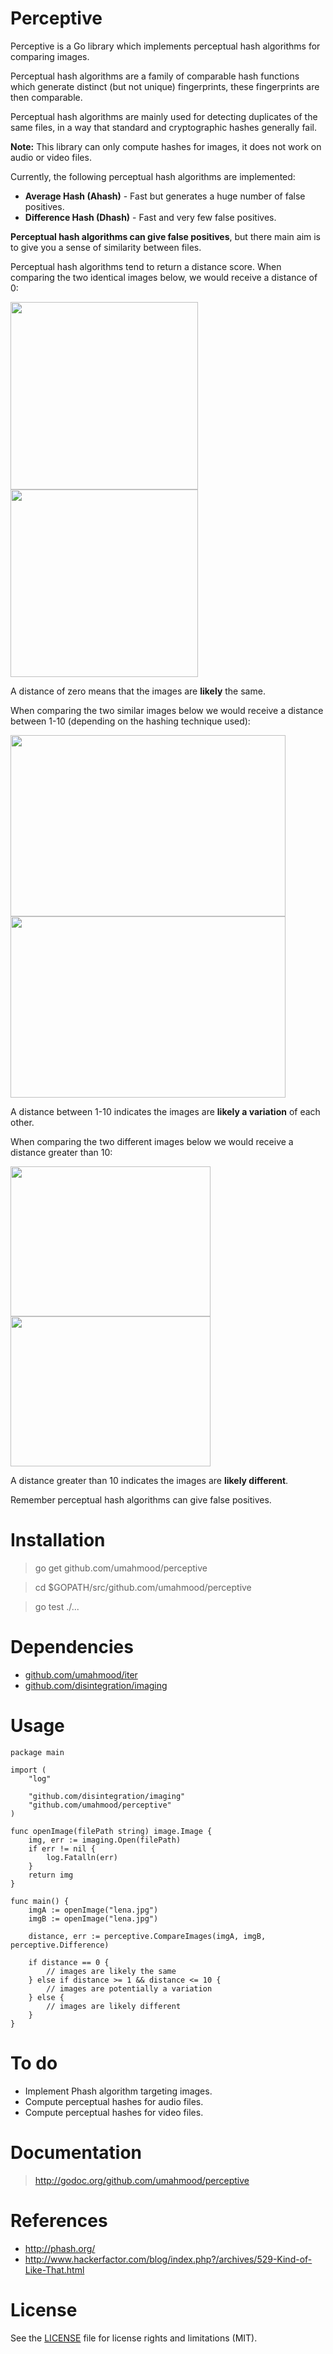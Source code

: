 # Perceptive

Perceptive is a Go library which implements perceptual hash algorithms for 
comparing images.

Perceptual hash algorithms are a family of comparable hash functions which
generate distinct (but not unique) fingerprints, these fingerprints are then
comparable.

Perceptual hash algorithms are mainly used for detecting duplicates of the same 
files, in a way that standard and cryptographic hashes generally fail.

**Note:** This library can only compute hashes for images, it does not work on 
audio or video files.

Currently, the following perceptual hash algorithms are implemented:

- **Average Hash (Ahash)** - Fast but generates a huge number of false positives.
- **Difference Hash (Dhash)** - Fast and very few false positives.

**Perceptual hash algorithms can give false positives**, but there main aim is to 
give you a sense of similarity between files.

Perceptual hash algorithms tend to return a distance score. When comparing the 
two identical images below, we would receive a distance of 0:

<img src="https://github.com/umahmoood/perceptive/blob/master/perceptive_test/test_images/rainbow_flowers.jpg" with="310" height="300"/>
<img src="https://github.com/umahmoood/perceptive/blob/master/perceptive_test/test_images/rainbow_flowers.jpg" with="310" height="300"/>

A distance of zero means that the images are **likely** the same.

When comparing the two similar images below we would receive a distance between 
1-10 (depending on the hashing technique used):

<img src="https://github.com/umahmoood/perceptive/blob/master/perceptive_test/test_images/toy_story_1.jpg" width="440" height="290"/>
<img src="https://github.com/umahmoood/perceptive/blob/master/perceptive_test/test_images/toy_story_2.jpg" width="440" height="290"/>

A distance between 1-10 indicates the images are **likely a variation** of each 
other.

When comparing the two different images below we would receive a distance greater 
than 10:

<img src="https://github.com/umahmoood/perceptive/blob/master/perceptive_test/test_images/homer_doh.jpg" width="320" height="240"/>
<img src="https://github.com/umahmoood/perceptive/blob/master/perceptive_test/test_images/lena.jpg" width="320" height="240"/>

A distance greater than 10 indicates the images are **likely different**.

Remember perceptual hash algorithms can give false positives. 

# Installation

> go get github.com/umahmood/perceptive
    
> cd $GOPATH/src/github.com/umahmood/perceptive
    
> go test ./...

# Dependencies

- [github.com/umahmood/iter](https://www.github.com/umahmood/iter)
- [github.com/disintegration/imaging](https://www.github.com/disintegration/imaging)

# Usage
  
    package main

    import (
        "log"

        "github.com/disintegration/imaging"
        "github.com/umahmood/perceptive"
    )

    func openImage(filePath string) image.Image {
        img, err := imaging.Open(filePath)
        if err != nil {
            log.Fatalln(err)
        }
        return img
    }

    func main() {
        imgA := openImage("lena.jpg")
        imgB := openImage("lena.jpg")

        distance, err := perceptive.CompareImages(imgA, imgB, perceptive.Difference)

        if distance == 0 {
            // images are likely the same
        } else if distance >= 1 && distance <= 10 {
            // images are potentially a variation
        } else {
            // images are likely different
        }
    }

# To do

- Implement Phash algorithm targeting images.
- Compute perceptual hashes for audio files.
- Compute perceptual hashes for video files.

# Documentation

> http://godoc.org/github.com/umahmood/perceptive

# References

- http://phash.org/
- http://www.hackerfactor.com/blog/index.php?/archives/529-Kind-of-Like-That.html

# License

See the [LICENSE](LICENSE.md) file for license rights and limitations (MIT).
